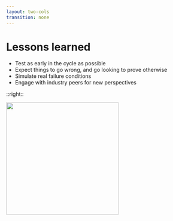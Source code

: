 ```yaml
---
layout: two-cols
transition: none
---
```

# Lessons learned

- Test as early in the cycle as possible
- Expect things to go wrong, and go looking to prove otherwise
- Simulate real failure conditions
- Engage with industry peers for new perspectives

::right::

<img src="/lessons.jpg" width="300px" class="ml-20">

<!--
There's a few important things we have taken away from this.

First of all, try not to leave testing until things are further down the track. Break things early, and see what happens. Definitely try and get to it before you have production traffic involved.

Secondly, expect that breaking it will fail spectacularly, and go looking into the logs and output to prove otherwise.

Thirdly, try your best to simulate what a failure could look like in the real world. Whether that is someone unplugging a cable, removing a VLAN or power-cycling a device, the more realistic the more likely you will be to find something wrong.

Lastly, reach out to your peers, many of whom might be in this room, and talk about what problems you're trying to solve and the issues you are facing. There's some amazing people here, and even if you're just looking for validation that you're not completely insane with an approach to a problem, it makes us all better engineers to learn from each others successes, and failures too.
-->
